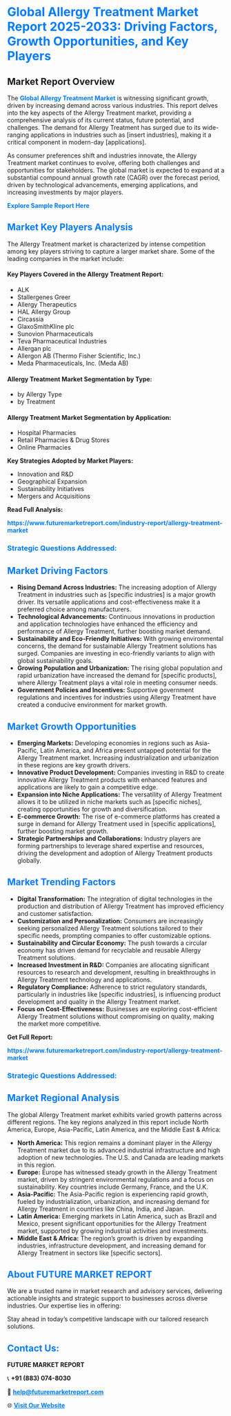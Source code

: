 <h1 style="color: #007BFF;">Global Allergy Treatment Market Report 2025-2033: Driving Factors, Growth Opportunities, and Key Players</h1>

<section id="overview">
<h2>Market Report Overview</h2>
<p>The <a href="https://www.futuremarketreport.com/industry-report/allergy-treatment-market" style="color: #007BFF; text-decoration: none;"><strong>Global Allergy Treatment Market</strong></a> is witnessing significant growth, driven by increasing demand across various industries. This report delves into the key aspects of the Allergy Treatment market, providing a comprehensive analysis of its current status, future potential, and challenges. The demand for Allergy Treatment has surged due to its wide-ranging applications in industries such as [insert industries], making it a critical component in modern-day [applications].</p>
<p>As consumer preferences shift and industries innovate, the Allergy Treatment market continues to evolve, offering both challenges and opportunities for stakeholders. The global market is expected to expand at a substantial compound annual growth rate (CAGR) over the forecast period, driven by technological advancements, emerging applications, and increasing investments by major players.</p>
</section>

<section id="overview">
<p><a href="https://www.futuremarketreport.com/request-sample/reportId=103319" style="color: #007BFF; text-decoration: none;"><strong>Explore Sample Report Here</strong></a></p>
</section>

<section id="key-players">
<h2 style="color: #007BFF;">Market Key Players Analysis</h2>
<p>The Allergy Treatment market is characterized by intense competition among key players striving to capture a larger market share. Some of the leading companies in the market include:</p>
<h4>Key Players Covered in the Allergy Treatment Report:</h4>
<ul><li>ALK</li><li>Stallergenes Greer</li><li>Allergy Therapeutics</li><li>HAL Allergy Group</li><li>Circassia</li><li>GlaxoSmithKline plc</li><li>Sunovion Pharmaceuticals</li><li>Teva Pharmaceutical Industries</li><li>Allergan plc</li><li>Allergon AB (Thermo Fisher Scientific, Inc.)</li><li>Meda Pharmaceuticals, Inc. (Meda AB)</li></ul>
<h4>Allergy Treatment Market Segmentation by Type:</h4>
<ul><li>by Allergy Type</li><li>by Treatment</li></ul>

<h4>Allergy Treatment Market Segmentation by Application:</h4>
<ul><li>Hospital Pharmacies</li><li>Retail Pharmacies &amp; Drug Stores</li><li>Online Pharmacies</li></ul>
<p><strong>Key Strategies Adopted by Market Players:</strong></p>
<ul>
<li>Innovation and R&D</li>
<li>Geographical Expansion</li>
<li>Sustainability Initiatives</li>
<li>Mergers and Acquisitions</li>
</ul>
</section>

<section>
<p><strong>Read Full Analysis: </strong></p><a href="https://www.futuremarketreport.com/industry-report/allergy-treatment-market" style="color: #007BFF; text-decoration: none;"><strong>https://www.futuremarketreport.com/industry-report/allergy-treatment-market</strong></a>
<h3 style="color: #007BFF;">Strategic Questions Addressed:</h3>
</section>

<section id="driving-factors">
<h2 style="color: #007BFF;">Market Driving Factors</h2>
<ul>
<li><strong>Rising Demand Across Industries:</strong> The increasing adoption of Allergy Treatment in industries such as [specific industries] is a major growth driver. Its versatile applications and cost-effectiveness make it a preferred choice among manufacturers.</li>
<li><strong>Technological Advancements:</strong> Continuous innovations in production and application technologies have enhanced the efficiency and performance of Allergy Treatment, further boosting market demand.</li>
<li><strong>Sustainability and Eco-Friendly Initiatives:</strong> With growing environmental concerns, the demand for sustainable Allergy Treatment solutions has surged. Companies are investing in eco-friendly variants to align with global sustainability goals.</li>
<li><strong>Growing Population and Urbanization:</strong> The rising global population and rapid urbanization have increased the demand for [specific products], where Allergy Treatment plays a vital role in meeting consumer needs.</li>
<li><strong>Government Policies and Incentives:</strong> Supportive government regulations and incentives for industries using Allergy Treatment have created a conducive environment for market growth.</li>
</ul>
</section>

<section id="growth-opportunities">
<h2 style="color: #007BFF;">Market Growth Opportunities</h2>
<ul>
<li><strong>Emerging Markets:</strong> Developing economies in regions such as Asia-Pacific, Latin America, and Africa present untapped potential for the Allergy Treatment market. Increasing industrialization and urbanization in these regions are key growth drivers.</li>
<li><strong>Innovative Product Development:</strong> Companies investing in R&D to create innovative Allergy Treatment products with enhanced features and applications are likely to gain a competitive edge.</li>
<li><strong>Expansion into Niche Applications:</strong> The versatility of Allergy Treatment allows it to be utilized in niche markets such as [specific niches], creating opportunities for growth and diversification.</li>
<li><strong>E-commerce Growth:</strong> The rise of e-commerce platforms has created a surge in demand for Allergy Treatment used in [specific applications], further boosting market growth.</li>
<li><strong>Strategic Partnerships and Collaborations:</strong> Industry players are forming partnerships to leverage shared expertise and resources, driving the development and adoption of Allergy Treatment products globally.</li>
</ul>
</section>

<section id="trending-factors">
<h2 style="color: #007BFF;">Market Trending Factors</h2>
<ul>
<li><strong>Digital Transformation:</strong> The integration of digital technologies in the production and distribution of Allergy Treatment has improved efficiency and customer satisfaction.</li>
<li><strong>Customization and Personalization:</strong> Consumers are increasingly seeking personalized Allergy Treatment solutions tailored to their specific needs, prompting companies to offer customizable options.</li>
<li><strong>Sustainability and Circular Economy:</strong> The push towards a circular economy has driven demand for recyclable and reusable Allergy Treatment solutions.</li>
<li><strong>Increased Investment in R&D:</strong> Companies are allocating significant resources to research and development, resulting in breakthroughs in Allergy Treatment technology and applications.</li>
<li><strong>Regulatory Compliance:</strong> Adherence to strict regulatory standards, particularly in industries like [specific industries], is influencing product development and quality in the Allergy Treatment market.</li>
<li><strong>Focus on Cost-Effectiveness:</strong> Businesses are exploring cost-efficient Allergy Treatment solutions without compromising on quality, making the market more competitive.</li>
</ul>
</section>

<section>
<p><strong>Get Full Report: </strong></p><a href="https://www.futuremarketreport.com/industry-report/allergy-treatment-market" style="color: #007BFF; text-decoration: none;"><strong>https://www.futuremarketreport.com/industry-report/allergy-treatment-market</strong></a>
<h3 style="color: #007BFF;">Strategic Questions Addressed:</h3>
</section>


<section id="regional-analysis">
<h2 style="color: #007BFF;">Market Regional Analysis</h2>
<p>The global Allergy Treatment market exhibits varied growth patterns across different regions. The key regions analyzed in this report include North America, Europe, Asia-Pacific, Latin America, and the Middle East & Africa:</p>
<ul>
<li><strong>North America:</strong> This region remains a dominant player in the Allergy Treatment market due to its advanced industrial infrastructure and high adoption of new technologies. The U.S. and Canada are leading markets in this region.</li>
<li><strong>Europe:</strong> Europe has witnessed steady growth in the Allergy Treatment market, driven by stringent environmental regulations and a focus on sustainability. Key countries include Germany, France, and the U.K.</li>
<li><strong>Asia-Pacific:</strong> The Asia-Pacific region is experiencing rapid growth, fueled by industrialization, urbanization, and increasing demand for Allergy Treatment in countries like China, India, and Japan.</li>
<li><strong>Latin America:</strong> Emerging markets in Latin America, such as Brazil and Mexico, present significant opportunities for the Allergy Treatment market, supported by growing industrial activities and investments.</li>
<li><strong>Middle East & Africa:</strong> The region’s growth is driven by expanding industries, infrastructure development, and increasing demand for Allergy Treatment in sectors like [specific sectors].</li>
</ul>
</section>

<footer>
<h2 style="color: #007BFF;">About FUTURE MARKET REPORT</h2>
<p>We are a trusted name in market research and advisory services, delivering actionable insights and strategic support to businesses across diverse industries. Our expertise lies in offering:</p>

<p>Stay ahead in today’s competitive landscape with our tailored research solutions.</p>

<h2 style="color: #007BFF;">Contact Us:</h2>
<p><strong>FUTURE MARKET REPORT</strong></p>
<p>📞 <strong>+91 (883) 074-8030</strong></p>
<p>📧 <strong><a href="mailto:help@futuremarketreport.com" style="color: #007BFF;">help@futuremarketreport.com</a></strong></p>
<p>🌐 <strong><a href="https://www.futuremarketreport.com/" style="color: #007BFF;">Visit Our Website</a></strong></p>
</footer>